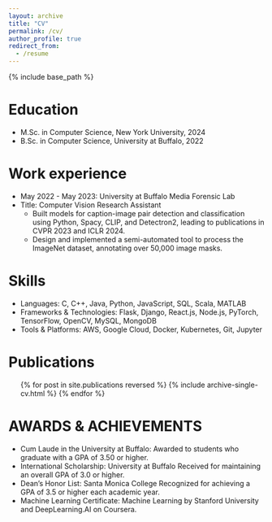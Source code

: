 ```yaml
---
layout: archive
title: "CV"
permalink: /cv/
author_profile: true
redirect_from:
  - /resume
---
```


{% include base_path %}

Education
======
* M.Sc. in Computer Science, New York University, 2024
* B.Sc. in Computer Science, University at Buffalo, 2022

Work experience
======
* May 2022 - May 2023: University at Buffalo Media Forensic Lab
* Title: Computer Vision Research Assistant 
  * Built models for caption-image pair detection and classification using Python, Spacy, CLIP, and Detectron2, leading to publications in CVPR 2023 and ICLR 2024.
  * Design and implemented a semi-automated tool to process the ImageNet dataset, annotating over 50,000 image masks.
  
Skills
======
* Languages: C, C++, Java, Python, JavaScript, SQL, Scala, MATLAB
* Frameworks & Technologies: Flask, Django, React.js, Node.js, PyTorch, TensorFlow, OpenCV, MySQL, MongoDB
* Tools & Platforms: AWS, Google Cloud, Docker, Kubernetes, Git, Jupyter

Publications
======
  <ul>{% for post in site.publications reversed %}
    {% include archive-single-cv.html %}
  {% endfor %}</ul>
  
AWARDS & ACHIEVEMENTS
======
* Cum Laude in the University at Buffalo: Awarded to students who graduate with a GPA of 3.50 or higher.
* International Scholarship: University at Buffalo Received for maintaining an overall GPA of 3.0 or higher.
* Dean’s Honor List: Santa Monica College Recognized for achieving a GPA of 3.5 or higher each academic year.
* Machine Learning Certificate: Machine Learning by Stanford University and DeepLearning.AI on Coursera.
